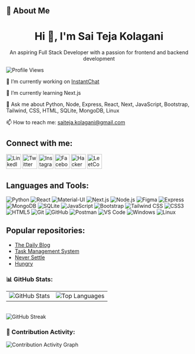 ## 📝 About Me

<div align="center">

# Hi 👋, I'm Sai Teja Kolagani

An aspiring Full Stack Developer with a passion for frontend and backend development

</div>

![Profile Views](https://komarev.com/ghpvc/?username=saiteja-kolagani&color=blue)

🔭 I’m currently working on [InstantChat](https://github.com/saiteja-kolagani/InstantChat.git)

🌱 I’m currently learning Next.js

💬 Ask me about Python, Node, Express, React, Next, JavaScript, Bootstrap, Tailwind, CSS, HTML, SQLite, MongoDB, Linux

📫 How to reach me: saiteja.kolagani@gmail.com

## Connect with me:

[<img src="https://img.icons8.com/color/48/000000/linkedin.png" alt="LinkedIn" width="40"/>](https://www.linkedin.com/in/sai-teja-kolagani/)
[<img src="https://img.icons8.com/color/48/000000/twitter.png" alt="Twitter" width="40"/>](https://twitter.com/SaitejaKolagani)
[<img src="https://img.icons8.com/color/48/000000/instagram-new.png" alt="Instagram" width="40"/>](https://www.instagram.com/in.sai.teja/)
[<img src="https://img.icons8.com/color/48/000000/facebook.png" alt="Facebook" width="40"/>](https://www.facebook.com/SaiTeja.Kolagani)
[<img src="https://img.icons8.com/external-tal-revivo-color-tal-revivo/48/000000/external-hackerrank-is-a-technology-company-that-focuses-on-competitive-programming-logo-color-tal-revivo.png" alt="HackerRank" width="40"/>](https://www.hackerrank.com/profile/saiteja_kolagani)
[<img src="https://img.icons8.com/external-tal-revivo-shadow-tal-revivo/48/000000/external-level-up-your-coding-skills-and-quickly-land-a-job-logo-shadow-tal-revivo.png" alt="LeetCode" width="40"/>](https://leetcode.com/u/saiteja_kolagani/)

## Languages and Tools:
![Python](https://img.shields.io/badge/Python-3776AB?style=for-the-badge&logo=python&logoColor=white)
![React](https://img.shields.io/badge/React-61DAFB?style=for-the-badge&logo=react&logoColor=black)
![Material-UI](https://img.shields.io/badge/Material--UI-0081CB?style=for-the-badge&logo=mui&logoColor=white)
![Next.js](https://img.shields.io/badge/Next.js-000000?style=for-the-badge&logo=nextdotjs&logoColor=white)
![Node.js](https://img.shields.io/badge/Node.js-339933?style=for-the-badge&logo=nodedotjs&logoColor=white)
![Figma](https://img.shields.io/badge/Figma-F24E1E?style=for-the-badge&logo=figma&logoColor=white)
![Express](https://img.shields.io/badge/Express-000000?style=for-the-badge&logo=express&logoColor=white)
![MongoDB](https://img.shields.io/badge/MongoDB-47A248?style=for-the-badge&logo=mongodb&logoColor=white)
![SQLite](https://img.shields.io/badge/SQLite-003B57?style=for-the-badge&logo=sqlite&logoColor=white)
![JavaScript](https://img.shields.io/badge/JavaScript-F7DF1E?style=for-the-badge&logo=javascript&logoColor=black)
![Bootstrap](https://img.shields.io/badge/Bootstrap-563D7C?style=for-the-badge&logo=bootstrap&logoColor=white)
![Tailwind CSS](https://img.shields.io/badge/Tailwind_CSS-38B2AC?style=for-the-badge&logo=tailwind-css&logoColor=white)
![CSS3](https://img.shields.io/badge/CSS3-1572B6?style=for-the-badge&logo=css3&logoColor=white)
![HTML5](https://img.shields.io/badge/HTML5-E34F26?style=for-the-badge&logo=html5&logoColor=white)
![Git](https://img.shields.io/badge/Git-F05032?style=for-the-badge&logo=git&logoColor=white)
![GitHub](https://img.shields.io/badge/GitHub-181717?style=for-the-badge&logo=github&logoColor=white)
![Postman](https://img.shields.io/badge/Postman-FF6C37?style=for-the-badge&logo=postman&logoColor=white)
![VS Code](https://img.shields.io/badge/VS%20Code-0078d7?style=for-the-badge&logo=visual-studio-code&logoColor=white)
![Windows](https://img.shields.io/badge/Windows-0078D6?style=for-the-badge&logo=windows&logoColor=white)
![Linux](https://img.shields.io/badge/Linux-FCC624?style=for-the-badge&logo=linux&logoColor=black)


## Popular repositories:
- [The Daily Blog](https://github.com/saiteja-kolagani/The-Daily-Blog-Client.git)
- [Task Management System](https://github.com/saiteja-kolagani/Task-Management-System.git)
- [Never Settle](https://github.com/saiteja-kolagani/Never-Settle-Upgrade-Yourself-.git)
- [Hungry](https://github.com/saiteja-kolagani/Backend_NodeJs_Hungry.git)

### 📊 GitHub Stats:
<table>
  <tr>
    <td>
      <img src="https://github-readme-stats.vercel.app/api?username=saiteja-kolagani&show_icons=true&theme=radical" alt="GitHub Stats" />
    </td>
    <td>
      <img src="https://github-readme-stats.vercel.app/api/top-langs/?username=saiteja-kolagani&layout=compact&theme=radical" alt="Top Languages" />
    </td>
  </tr>
</table>
<br>
<div>
  <img src="https://github-readme-streak-stats.herokuapp.com/?user=saiteja-kolagani&theme=radical" alt="GitHub Streak" />
</div>

### 🌟 Contribution Activity:
<div style="margin-bottom: 20px;">
  <img src="https://github-readme-activity-graph.vercel.app/graph?username=saiteja-kolagani&theme=react-dark" alt="Contribution Activity Graph" />
</div>

